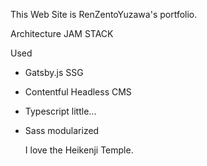 This Web Site is RenZentoYuzawa's portfolio.

Architecture
JAM STACK

Used
- Gatsby.js
  SSG
- Contentful
  Headless CMS
- Typescript
  little...
- Sass
  modularized

  I love the Heikenji Temple.